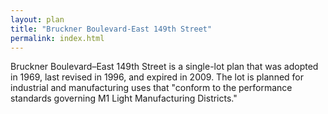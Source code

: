 ```yaml
---
layout: plan
title: "Bruckner Boulevard-East 149th Street"
permalink: index.html
---
```


Bruckner Boulevard–East 149th Street is a single-lot plan that was adopted in 1969, last revised in 1996, and expired in 2009. The lot is planned for industrial and manufacturing uses that "conform to the performance standards governing M1 Light Manufacturing Districts."